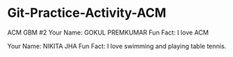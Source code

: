 # Git-Practice-Activity-ACM
ACM GBM #2
Your Name: GOKUL PREMKUMAR
Fun Fact: I love ACM

Your Name: NIKITA JHA
Fun Fact: I love swimming and playing table tennis. 

